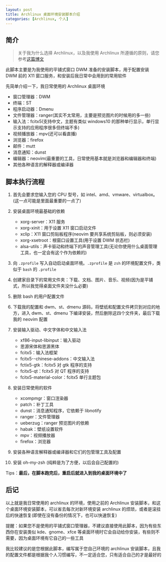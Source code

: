 ```yaml
---
layout: post
title: Archlinux 桌面环境安装脚本介绍
categories: [Archlinux, 个人]
---
```


## 简介

> 关于我为什么选择 Archlinux，以及我使用 Archlinux 所遵循的原则，请您参考[这篇博文](我的Archlinux)

此脚本主要是为我使用的平铺式窗口 DWM 准备的安装脚本，用于配置安装 DWM 前的 X11 窗口服务，和安装后我日常中会用到的常用软件

先简单介绍一下，我日常使用的 Archlinux 桌面环境

- 窗口管理器：DWM
- 终端：ST
- 程序启动器：Dmenu
- 文件管理器：ranger(其实不太常用，主要是预览图片的时候用的多一些)
- 输入法：fcitx5(支持中文，主题有类似 windows10 的那种单行显示，单行显示支持的应用程序很多但终端不多)
- 视频播放器：mpv(还可以看直播)
- 浏览器：firefox
- 邮件：mutt
- 消息通知：dunst
- 编辑器：neovim(最重要的工具，日常使用基本就是浏览器和编辑器和终端)
- 其他各种语言的解释器或编译器

## 脚本执行流程

1. 首先会要求您输入您的 CPU 型号，如 intel、amd、vmware、virtualbox。(这一点可能是里面最重要的一点了)
2. 安装桌面环境最基础的依赖
   - xorg-server：X11 服务
   - xorg-xinit：用于设置 X11 窗口启动文件
   - xclip：X11 窗口剪贴板程序(neovim 要共享系统剪贴板，则必须安装)
   - xorg-xsetroot：根窗口设置工具(用于设置 DWM 状态栏)
   - alsa-utils：声卡驱动和终端下的声音管理工具(无论你使用什么桌面管理工具，也一定会有这个作为依赖的)
3. 向 `.zprofile` 写入自动启动桌面环境。`.zprofile` 是 `zsh` 的环境配置文件，类似于 `bash` 的 `.profile`
4. 创建家目录下的常用文件夹：下载、文档、图片、音乐、视频(因为是平铺式，所以我觉得桌面文件夹没什么必要)
5. 删除 bash 的用户配置文件
6. 下载我的配置和 dwm、st、dmenu 源码，将壁纸和配置文件拷贝到对应的地方，进入 dwm、st、dmenu 下编译安装，然后删除这四个文件夹，最后下载我的 neovim 配置
7. 安装输入驱动、中文字体和中文输入法
   - xf86-input-libinput：输入驱动
   - 思源宋体和思源黑体
   - fcitx5：输入法框架
   - fcitx5--chinese-addons：中文输入法
   - fctix5-gtk：fcitx5 对 gtk 程序的支持
   - fcitx5-qt：fcitx5 对 QT 程序的支持
   - fcitx5-material-color：fcitx5 单行主题包
8. 安装日常使用的软件
   - xcompmgr：窗口渲染器
   - patch：补丁工具
   - dunst：消息通知程序，它依赖于 libnotify
   - ranger：文件管理器
   - ueberzug：ranger 预览图片的依赖
   - habak：壁纸设置软件
   - mpv：视频播放器
   - firefox：浏览器
9. 安装各种语言解释器或编译器和它们的包管理工具及配置

10. 安装 oh-my-zsh (纯粹是为了方便，以后会自己配置的)

Tips：**最后，在脚本跑完后，重启后就进入到我的桌面环境中了**

## 后记

以上就是我日常使用的 archlinux 的环境，使用之前的 Archlinux 安装脚本，和这个桌面环境安装脚本，可以省去每次对新环境安装 archlinux 的烦琐，或者是滚挂后的快速恢复(即使在没有备份的情况下，也可以快速恢复)

提醒：如果您不是使用的平铺式窗口管理器，不建议直接使用此脚本，因为有些东西你在安装类似 kde、gnome、xfce 等桌面环境时它会自动给你安装，有些则不需要，因为桌面环境有它自己的一些工具

我比较建议的是您根据此脚本，编写属于您自己环境的 archlinux 安装脚本，且我的配置文件都是根据我个人习惯编写，不一定适合您，只有适合自己的才是最好的
